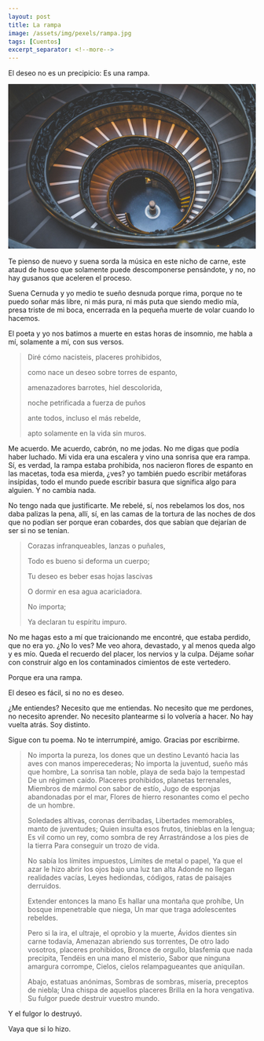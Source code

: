 ```yaml
---
layout: post
title: La rampa
image: /assets/img/pexels/rampa.jpg
tags: [Cuentos]
excerpt_separator: <!--more-->
---
```


El deseo no es un precipicio: Es una rampa.

<!--more-->

[![rampa](/assets/img/pexels/rampa.jpg)](/assets/img/pexels/rampa.jpg)

Te pienso de nuevo y suena sorda la música en este nicho de carne, este ataud de hueso que solamente puede descomponerse pensándote, y no, no hay gusanos que aceleren el proceso.

Suena Cernuda y yo medio te sueño desnuda porque rima, porque no te puedo soñar más libre, ni más pura, ni más puta que siendo medio mía, presa triste de mi boca, encerrada en la pequeña muerte de volar cuando lo hacemos.

El poeta y yo nos batimos a muerte en estas horas de insomnio, me habla a mí, solamente a mí, con sus versos.

>Diré cómo nacisteis, placeres prohibidos,
>
>como nace un deseo sobre torres de espanto,
>
>amenazadores barrotes, hiel descolorida,
>
>noche petrificada a fuerza de puños
>
>ante todos, incluso el más rebelde,
>
>apto solamente en la vida sin muros.

Me acuerdo. Me acuerdo, cabrón, no me jodas. No me digas que podía haber luchado. Mi vida era una escalera y vino una sonrisa que era rampa. Sí, es verdad, la rampa estaba prohibida, nos nacieron flores de espanto en las macetas, toda esa mierda, ¿ves? yo también puedo escribir metáforas insípidas, todo el mundo puede escribir basura que significa algo para alguien. Y no cambia nada.

No tengo nada que justificarte. Me rebelé, sí, nos rebelamos los dos, nos daba palizas la pena, allí, sí, en las camas de la tortura de las noches de dos que no podían ser porque eran cobardes, dos que sabían que dejarían de ser si no se tenían.

>Corazas infranqueables, lanzas o puñales,
>
>Todo es bueno si deforma un cuerpo;
>
>Tu deseo es beber esas hojas lascivas
>
>O dormir en esa agua acariciadora.
>
>No importa;
>
>Ya declaran tu espíritu impuro.

No me hagas esto a mí que traicionando me encontré, que estaba perdido, que no era yo. ¿No lo ves? Me veo ahora, devastado, y al menos queda algo y es mío. Queda el recuerdo del placer, los nervios y la culpa. Déjame soñar con construir algo en los contaminados cimientos de este vertedero.

Porque era una rampa.

El deseo es fácil, si no no es deseo.

¿Me entiendes? Necesito que me entiendas. No necesito que me perdones, no necesito aprender. No necesito plantearme si lo volvería a hacer. No hay vuelta atrás. Soy distinto.

Sigue con tu poema. No te interrumpiré, amigo. Gracias por escribirme.

<blockquote>
No importa la pureza, los dones que un destino
Levantó hacia las aves con manos imperecederas;
No importa la juventud, sueño más que hombre,
La sonrisa tan noble, playa de seda bajo la tempestad
De un régimen caído.
Placeres prohibidos, planetas terrenales,
Miembros de mármol con sabor de estío,
Jugo de esponjas abandonadas por el mar,
Flores de hierro resonantes como el pecho de un hombre.

Soledades altivas, coronas derribadas,
Libertades memorables, manto de juventudes;
Quien insulta esos frutos, tinieblas en la lengua;
Es vil como un rey, como sombra de rey
Arrastrándose a los pies de la tierra
Para conseguir un trozo de vida.

No sabía los límites impuestos,
Límites de metal o papel,
Ya que el azar le hizo abrir los ojos bajo una luz tan alta
Adonde no llegan realidades vacías,
Leyes hediondas, códigos, ratas de paisajes derruidos.

Extender entonces la mano
Es hallar una montaña que prohíbe,
Un bosque impenetrable que niega,
Un mar que traga adolescentes rebeldes.

Pero si la ira, el ultraje, el oprobio y la muerte,
Ávidos dientes sin carne todavía,
Amenazan abriendo sus torrentes,
De otro lado vosotros, placeres prohibidos,
Bronce de orgullo, blasfemia que nada precipita,
Tendéis en una mano el misterio,
Sabor que ninguna amargura corrompe,
Cielos, cielos relampagueantes que aniquilan.

Abajo, estatuas anónimas,
Sombras de sombras, miseria, preceptos de niebla;
Una chispa de aquellos placeres
Brilla en la hora vengativa.
Su fulgor puede destruir vuestro mundo.
</blockquote>

Y el fulgor lo destruyó.

Vaya que si lo hizo.

